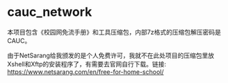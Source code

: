 # cauc_network

本项目包含《校园网免流手册》和工具压缩包，内部7z格式的压缩包解压密码是CAUC。

由于NetSarang给我颁发的是个人免费许可，我就不在此处项目的压缩包里放Xshell和Xftp的安装程序了，有需要去官网自行下载。链接: https://www.netsarang.com/en/free-for-home-school/

